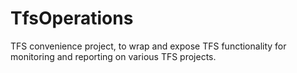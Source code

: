 # TfsOperations

TFS convenience project, to wrap and expose TFS functionality for monitoring and reporting on various TFS projects.
